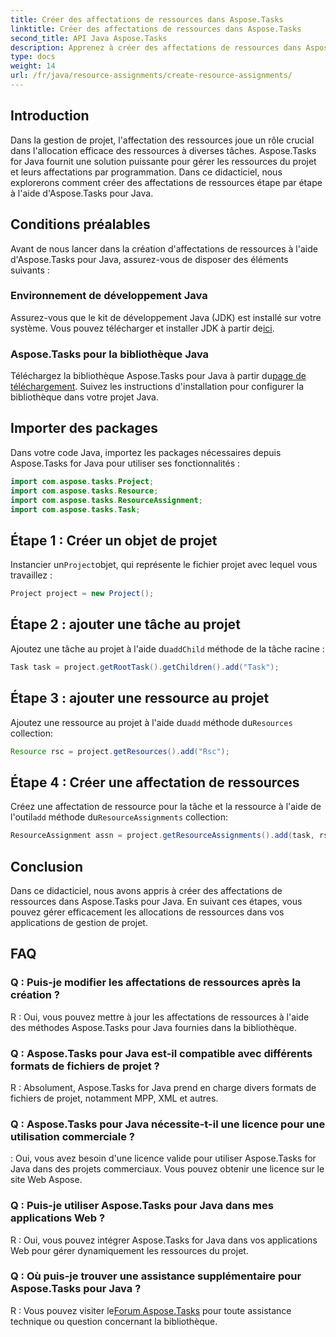 ```yaml
---
title: Créer des affectations de ressources dans Aspose.Tasks
linktitle: Créer des affectations de ressources dans Aspose.Tasks
second_title: API Java Aspose.Tasks
description: Apprenez à créer des affectations de ressources dans Aspose.Tasks pour Java sans effort avec ce didacticiel étape par étape. Une gestion efficace des ressources de projet simplifiée.
type: docs
weight: 14
url: /fr/java/resource-assignments/create-resource-assignments/
---
```

## Introduction
Dans la gestion de projet, l'affectation des ressources joue un rôle crucial dans l'allocation efficace des ressources à diverses tâches. Aspose.Tasks for Java fournit une solution puissante pour gérer les ressources du projet et leurs affectations par programmation. Dans ce didacticiel, nous explorerons comment créer des affectations de ressources étape par étape à l'aide d'Aspose.Tasks pour Java.
## Conditions préalables
Avant de nous lancer dans la création d'affectations de ressources à l'aide d'Aspose.Tasks pour Java, assurez-vous de disposer des éléments suivants :
### Environnement de développement Java
 Assurez-vous que le kit de développement Java (JDK) est installé sur votre système. Vous pouvez télécharger et installer JDK à partir de[ici](https://www.oracle.com/java/technologies/javase-jdk11-downloads.html).
### Aspose.Tasks pour la bibliothèque Java
 Téléchargez la bibliothèque Aspose.Tasks pour Java à partir du[page de téléchargement](https://releases.aspose.com/tasks/java/). Suivez les instructions d'installation pour configurer la bibliothèque dans votre projet Java.

## Importer des packages
Dans votre code Java, importez les packages nécessaires depuis Aspose.Tasks for Java pour utiliser ses fonctionnalités :
```java
import com.aspose.tasks.Project;
import com.aspose.tasks.Resource;
import com.aspose.tasks.ResourceAssignment;
import com.aspose.tasks.Task;
```

## Étape 1 : Créer un objet de projet
 Instancier un`Project`objet, qui représente le fichier projet avec lequel vous travaillez :
```java
Project project = new Project();
```
## Étape 2 : ajouter une tâche au projet
 Ajoutez une tâche au projet à l'aide du`addChild` méthode de la tâche racine :
```java
Task task = project.getRootTask().getChildren().add("Task");
```
## Étape 3 : ajouter une ressource au projet
 Ajoutez une ressource au projet à l'aide du`add` méthode du`Resources` collection:
```java
Resource rsc = project.getResources().add("Rsc");
```
## Étape 4 : Créer une affectation de ressources
 Créez une affectation de ressource pour la tâche et la ressource à l'aide de l'outil`add` méthode du`ResourceAssignments` collection:
```java
ResourceAssignment assn = project.getResourceAssignments().add(task, rsc);
```

## Conclusion
Dans ce didacticiel, nous avons appris à créer des affectations de ressources dans Aspose.Tasks pour Java. En suivant ces étapes, vous pouvez gérer efficacement les allocations de ressources dans vos applications de gestion de projet.
## FAQ
### Q : Puis-je modifier les affectations de ressources après la création ?
R : Oui, vous pouvez mettre à jour les affectations de ressources à l'aide des méthodes Aspose.Tasks pour Java fournies dans la bibliothèque.
### Q : Aspose.Tasks pour Java est-il compatible avec différents formats de fichiers de projet ?
R : Absolument, Aspose.Tasks for Java prend en charge divers formats de fichiers de projet, notamment MPP, XML et autres.
### Q : Aspose.Tasks pour Java nécessite-t-il une licence pour une utilisation commerciale ?
: Oui, vous avez besoin d'une licence valide pour utiliser Aspose.Tasks for Java dans des projets commerciaux. Vous pouvez obtenir une licence sur le site Web Aspose.
### Q : Puis-je utiliser Aspose.Tasks pour Java dans mes applications Web ?
R : Oui, vous pouvez intégrer Aspose.Tasks for Java dans vos applications Web pour gérer dynamiquement les ressources du projet.
### Q : Où puis-je trouver une assistance supplémentaire pour Aspose.Tasks pour Java ?
 R : Vous pouvez visiter le[Forum Aspose.Tasks](https://forum.aspose.com/c/tasks/15) pour toute assistance technique ou question concernant la bibliothèque.